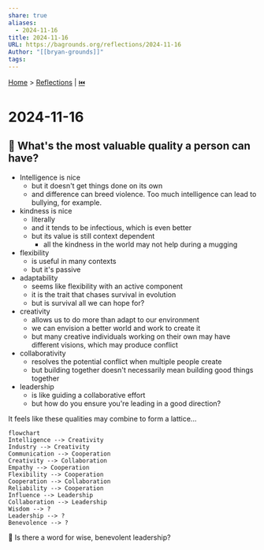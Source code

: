 ```yaml
---  
share: true  
aliases:  
  - 2024-11-16  
title: 2024-11-16  
URL: https://bagrounds.org/reflections/2024-11-16  
Author: "[[bryan-grounds]]"  
tags:   
---  
```

[Home](../index.md) > [Reflections](./index.md) | [⏮️](./2024-11-04.md)  
# 2024-11-16  
## 🤔 What's the most valuable quality a person can have?  
- Intelligence is nice  
  - but it doesn't get things done on its own  
  - and difference can breed violence. Too much intelligence can lead to bullying, for example.  
- kindness is nice  
  - literally  
  - and it tends to be infectious, which is even better  
  - but its value is still context dependent  
    - all the kindness in the world may not help during a mugging  
- flexibility  
  - is useful in many contexts  
  - but it's passive  
- adaptability  
  - seems like flexibility with an active component  
  - it is the trait that chases survival in evolution  
  - but is survival all we can hope for?  
- creativity  
  - allows us to do more than adapt to our environment  
  - we can envision a better world and work to create it  
  - but many creative individuals working on their own may have different visions, which may produce conflict  
- collaborativity  
  - resolves the potential conflict when multiple people create  
  - but building together doesn't necessarily mean building good things together  
- leadership  
  - is like guiding a collaborative effort  
  - but how do you ensure you're leading in a good direction?  
  
It feels like these qualities may combine to form a lattice...  
  
```mermaid  
flowchart  
Intelligence --> Creativity  
Industry --> Creativity  
Communication --> Cooperation  
Creativity --> Collaboration  
Empathy --> Cooperation  
Flexibility --> Cooperation  
Cooperation --> Collaboration  
Reliability --> Cooperation  
Influence --> Leadership  
Collaboration --> Leadership  
Wisdom --> ?  
Leadership --> ?  
Benevolence --> ?  
```  
  
🤔 Is there a word for wise, benevolent leadership?  

